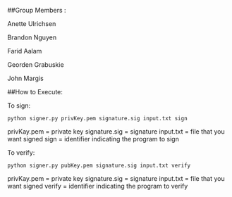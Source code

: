 ##Group Members : 

Anette Ulrichsen

Brandon Nguyen

Farid Aalam

Georden Grabuskie

John Margis

##How to Execute:

To sign:

```python signer.py privKey.pem signature.sig input.txt sign```

privKay.pem = private key
signature.sig = signature
input.txt = file that you want signed
sign = identifier indicating the program to sign 

To verify:

```python signer.py pubKey.pem signature.sig input.txt verify```

privKay.pem = private key
signature.sig = signature
input.txt = file that you want signed
verify = identifier indicating the program to verify 
